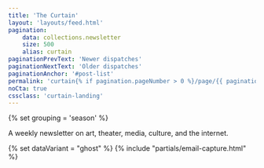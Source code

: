 ```yaml
---
title: 'The Curtain'
layout: 'layouts/feed.html'
pagination:
    data: collections.newsletter
    size: 500
    alias: curtain
paginationPrevText: 'Newer dispatches'
paginationNextText: 'Older dispatches'
paginationAnchor: '#post-list'
permalink: 'curtain{% if pagination.pageNumber > 0 %}/page/{{ pagination.pageNumber }}{% endif %}/index.html'
noCta: true
cssclass: 'curtain-landing'
---
```


{% set grouping = 'season' %}

A weekly newsletter on art, theater, media, culture, and the internet.

<!-- I try to make it feel personal, and hundreds of folks seem to love it. -->

{% set dataVariant = "ghost" %}
{% include "partials/email-capture.html" %}

<!-- Not in the loop yet? [Sign up here](#cta). -->
